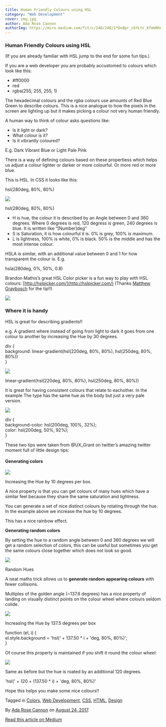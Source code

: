 ```yaml
---
title: Human Friendly Colours using HSL
category: "Web Development"
cover: img.jpg
author: Ada Rose Cannon
authorImg: https://miro.medium.com/fit/c/240/240/1*Dn8pr_cbYLtc_KfmUNhnBA.png
---
```


### Human Friendly Colours using HSL

(If you are already familiar with HSL jump to the end for some fun tips.)

If you are a web developer you are probably accustomed to colours which look like this:

*   #ff0000
*   red
*   rgba(255, 255, 255, 1)

The hexadecimal colours and the rgba colours use amounts of Red Blue Green to describe colours. This is a nice analogue to how the pixels in the screen are lighting up but it makes picking a colour not very human friendly.

A human way to think of colour asks questions like:

*   Is it light or dark?
*   What colour is it?
*   Is it vibrantly coloured?

E.g. Dark Vibrant Blue or Light Pale Pink

There is a way of defining colours based on these propertiess which helps us adjust a colour lighter or darker or more colourful. Or more red or more blue.

This is HSL. In CSS it looks like this:

hsl(280deg, 80%, 80%)

![](https://cdn-images-1.medium.com/max/800/1*3uIcQQhDMwMBeA9c56Pqrw.png)

hsl(280deg, 80%, 80%)

*   H is hue, the colour it is described by an Angle between 0 and 360 degrees. Where 0 degrees is red, 120 degress is green, 240 degrees is blue. It is written like “\[Number\]deg”
*   S is Saturation, it is how colourful it is. 0% is grey, 100% is maximum.
*   L is lightness, 100% is white, 0% is black. 50% is the middle and has the most intense colour.

HSLA is similar, with an additional value between 0 and 1 for how transparent the colour is. E.g.

hsla(280deg, 0%, 50%, 0.8)

Brandon Mathis’s great HSL Color picker is a fun way to play with HSL colours: [http://hslpicker.com/](http://hslpicker.com/) (Thanks [Matthew Graybosch](https://medium.com/u/9ca7901d6cb1) for the tip!!)

![](https://cdn-images-1.medium.com/max/800/1*Q255aGoO2-MCgbesFtXx5Q.png)

### Where it is handy

HSL is great for describing gradients!!

e.g. A gradient where instead of going from light to dark it goes from one colour to another by increasing the Hue by 30 degrees.

div {  
  background: linear-gradient(hsl(220deg, 80%, 80%), hsl(250deg, 80%, 80%))  
}

![](https://cdn-images-1.medium.com/max/800/1*W6s6zl_IQKuCf1_jOE9D0A.png)

linear-gradient(hsl(220deg, 80%, 80%), hsl(250deg, 80%, 80%))

It is great for having consistent colours that relate to eachother. In the example The type has the same hue as the body but just a very pale version.

![](https://cdn-images-1.medium.com/max/800/1*jRAQYyvNUtyQN70BV3jvrA.png)

div {  
  background-color: hsl(200deg, 100%, 32%);  
  color: hsl(200deg, 50%, 92%);  
}

These two tips were taken from @UX_Grant on twitter’s amazing twitter moment full of little design tips:

#### Generating colors

![](https://cdn-images-1.medium.com/max/800/1*DG-03t17jdGfeKb9kdmCzQ.png)

Increasing the Hue by 10 degrees per box.

A nice property is that you can get colours of many hues which have a similar feel because they share the same saturation and lightness.

You can generate a set of nice distinct colours by rotating through the hue. In the example above we increase the hue by 10 degrees.

This has a nice rainbow effect.

**Generating random colors**

By setting the hue to a random angle between 0 and 360 degrees we will get a random selection of colors, this can be useful but sometimes you get the same colours close together which does not look so good.

![](https://cdn-images-1.medium.com/max/800/1*aiqgub24aaVUrWp2xQXg3w.png)

Random Hues

A neat maths trick allows us to **generate random appearing colours** with fewer collisions.

Multiples of the golden angle (~137.6 degrees) has a nice property of landing on visually distinct points on the colour wheel where colours seldom colide.

![](https://cdn-images-1.medium.com/max/800/1*jRLlGQTfyaNZ7i8UAVaMAA.png)

Increasing the Hue by 137.5 degrees per box

function (el, i) {  
  el.style.background = 'hsl(' + 137.50 * i + 'deg, 80%, 80%)';  
}

Of course this property is maintained if you shift it round the colour wheel:

![](https://cdn-images-1.medium.com/max/800/1*t83SE2vS2wCcVKvvmlDvxg.png)

Same as before but the hue is roated by an additional 120 degrees.

'hsl(' + 120 + (137.50 * i) + 'deg, 80%, 80%)'

Hope this helps you make some nice colours!!

Tagged in [Colors](https://medium.com/tag/colors), [Web Development](https://medium.com/tag/web-development), [CSS](https://medium.com/tag/css), [HTML](https://medium.com/tag/html), [Design](https://medium.com/tag/design)

By [Ada Rose Cannon](https://medium.com/@Lady_Ada_King) on [August 24, 2017](https://medium.com/p/4944bcdb6e27).

[Read this article on Medium](https://medium.com/@Lady_Ada_King/human-friendly-colours-using-hsl-4944bcdb6e27)
